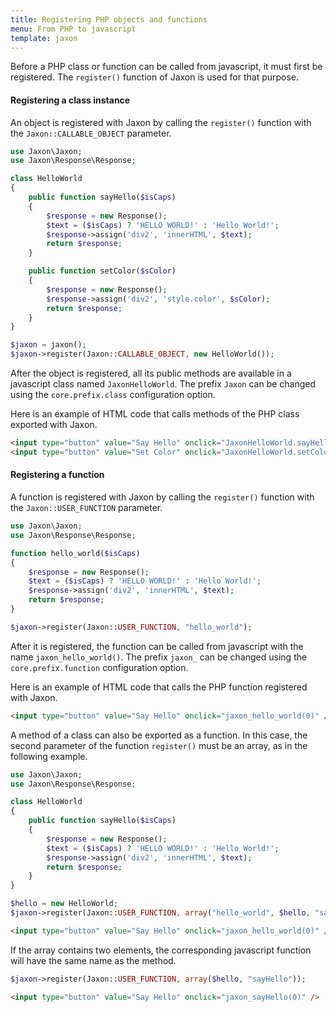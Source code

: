 ```yaml
---
title: Registering PHP objects and functions
menu: From PHP to javascript
template: jaxon
---
```


Before a PHP class or function can be called from javascript, it must first be registered.
The `register()` function of Jaxon is used for that purpose.

#### Registering a class instance

An object is registered with Jaxon by calling the `register()` function with the `Jaxon::CALLABLE_OBJECT` parameter.

```php
use Jaxon\Jaxon;
use Jaxon\Response\Response;

class HelloWorld
{
    public function sayHello($isCaps)
    {
        $response = new Response();
        $text = ($isCaps) ? 'HELLO WORLD!' : 'Hello World!';
        $response->assign('div2', 'innerHTML', $text);
        return $response;
    }

    public function setColor($sColor)
    {
        $response = new Response();
        $response->assign('div2', 'style.color', $sColor);
        return $response;
    }
}

$jaxon = jaxon();
$jaxon->register(Jaxon::CALLABLE_OBJECT, new HelloWorld());
```

After the object is registered, all its public methods are available in a javascript class named `JaxonHelloWorld`.
The prefix `Jaxon` can be changed using the `core.prefix.class` configuration option.

Here is an example of HTML code that calls methods of the PHP class exported with Jaxon.

```html
<input type="button" value="Say Hello" onclick="JaxonHelloWorld.sayHello(0)" />
<input type="button" value="Set Color" onclick="JaxonHelloWorld.setColor('red')" />
```

#### Registering a function

A function is registered with Jaxon by calling the `register()` function with the `Jaxon::USER_FUNCTION` parameter.

```php
use Jaxon\Jaxon;
use Jaxon\Response\Response;

function hello_world($isCaps)
{
    $response = new Response();
    $text = ($isCaps) ? 'HELLO WORLD!' : 'Hello World!';
    $response->assign('div2', 'innerHTML', $text);
    return $response;
}

$jaxon->register(Jaxon::USER_FUNCTION, "hello_world");
```

After it is registered, the function can be called from javascript with the name `jaxon_hello_world()`.
The prefix `jaxon_` can be changed using the `core.prefix.function` configuration option.

Here is an example of HTML code that calls the PHP function registered with Jaxon.

```html
<input type="button" value="Say Hello" onclick="jaxon_hello_world(0)" />
```

A method of a class can also be exported as a function.
In this case, the second parameter of the function `register()` must be an array, as in the following example.

```php
use Jaxon\Jaxon;
use Jaxon\Response\Response;

class HelloWorld
{
    public function sayHello($isCaps)
    {
        $response = new Response();
        $text = ($isCaps) ? 'HELLO WORLD!' : 'Hello World!';
        $response->assign('div2', 'innerHTML', $text);
        return $response;
    }
}

$hello = new HelloWorld;
$jaxon->register(Jaxon::USER_FUNCTION, array("hello_world", $hello, "sayHello"));
```

```html
<input type="button" value="Say Hello" onclick="jaxon_hello_world(0)" />
```

If the array contains two elements, the corresponding javascript function will have the same name as the method.

```php
$jaxon->register(Jaxon::USER_FUNCTION, array($hello, "sayHello"));
```

```html
<input type="button" value="Say Hello" onclick="jaxon_sayHello(0)" />
```
